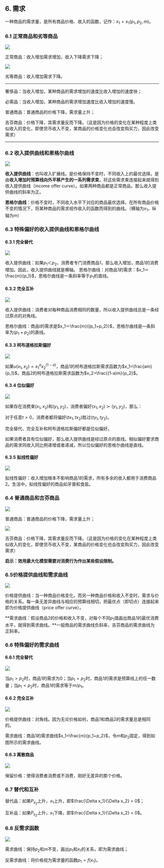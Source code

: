 ## 6. 需求

一种商品的需求量，是所有商品价格、收入的函数，记作：$x_1 = x_1(p_1, p_2, m)$。

###  6.1 正常商品和劣等商品

![](./images/6-1.jpg)

正常商品：收入增加需求增加，收入下降需求下降；

![](./images/6-2.jpg)

劣等商品：收入增加需求下降。

---

奢侈品：当收入增加，某种商品的需求增加的速度比收入增加的速度快；

必需品：当收入增加，某种商品的需求增加速度比收入增加的速度慢。

普通商品：普通商品的价格下降，需求量上升；

吉芬商品：价格下降，其需求量反而下降。（这是因为价格的变化在某种程度上类似收入的变化，即使货币收入不变，某商品的价格变化也会改变购买力，因此改变需求）

---

### 6.2 收入提供曲线和恩格尔曲线

![](./images/6-3.jpg)

**收入提供曲线**：也叫收入扩展线。是价格保持不变时，不同收入上的最优选择。是由**收入增加时预算线向外平移产生的一系列需求束**，将这些需求束连接起来就得到收入提供曲线（income offer curve）。如果两种商品都是正常商品，那么收入提供曲线的斜率为正。

**恩格尔曲线**：价格不变时，不同收入水平下对应的商品最优选择。在所有商品价格不变的情况下，将某种商品的需求视作收入的函数而得到的曲线。（横轴为$x_1$，纵轴为$m$）

### 6.3 特殊偏好的收入提供曲线和恩格尔曲线

#### 6.3.1 完全替代

![](./images/6-4.jpg)

收入提供曲线：如果$p_1＜p_2$，消费者专门消费商品1，那么收入增加，商品1的消费增加。因此，收入提供曲线就是横轴。
恩格尔曲线：对商品1的需求：$x_1＝\frac{m}{p_1}$，恩格尔曲线是一条斜率等于$p_1$的直线。


#### 6.3.2 完全互补

![](./images/6-5.jpg)

收入提供曲线：消费者对每种商品消费相同的数量，所以收入提供曲线总是一条经过原点的对角线。

恩格尔曲线：商品l的需求是$x_1＝\frac{m}{(p_1+p_2)}$，恩格尔曲线是—条斜率为$(p_1+p_2)$的直线。

#### 6.3.3 柯布道格拉斯偏好

![](./images/6-6.jpg)

如果$u(x_1,x_2)=x_1^ax_2^(1-a)$，商品1的柯布道格拉斯需求函数为$x_1=\frac{am}{p_1}$，商品2的柯布道格拉斯需求函数为$x_2=\frac{(1-a)m}{p_2}$。

#### 6.3.4 位似偏好

![](./images/6-7.jpg)

如果存在消费束$(x_1,x_2)$和$(y_1,y_2)$，消费者偏好$(x_1,x_2) \succ (y_1,y_2)$，那么：

对于任意$t>0$，消费者都将偏好$(tx_1, tx_2)$胜过$(ty_1, ty_2)$。

完全替代、完全互补和柯布道格拉斯偏好都是位似偏好。

如果消费者具有位似偏好，那么收入提供曲线是经过原点的直线。相似偏好要求商品的需求同收入同比例递增或者递减，所以位似偏好的恩格尔曲线是直线。

#### 6.3.5 拟线性偏好

![](./images/6-8.jpg)

拟线性偏好：收入增加根本不影响商品1的需求，所有多余的收入都用于消费商品2。生活中，拟线性偏好的商品如牙膏和食盐。

### 6.4 普通商品和吉芬商品

![](./images/6-9.jpg)

普通商品：普通商品的价格下降，需求量上升；

![](./images/6-10.jpg)

吉芬商品：价格下降，其需求量反而下降。（这是因为价格的变化在某种程度上类似收入的变化，即使货币收入不变，某商品的价格变化也会改变购买力，因此改变需求）

**启示：效用最大化模型需要对消费行为作出某些假设限制。**

### 6.5价格提供曲线和需求曲线

![](./images/6-11.jpg)

价格提供曲线：当一种商品价格变化，而另一种商品价格和收入不变时，需求与价格的关系。每一条无差异曲线与相应的预算线相切，把最优点（即切点）连接起来即为价格提供曲线（price offer curve）。

**需求曲线：假设商品2的价格和收入不变，对每个不同$p_1$值画出商品1的最优消费水平，就得到需求曲线。**一般商品的需求曲线负斜率，吉芬商品的需求曲线为正斜率。

### 6.6 特殊偏好的需求曲线

#### 6.6.1 完全替代

![](./images/6-12.jpg)

当$p_1>p_2$时，商品1的需求为0；当$p_1=p_2$时，商品1的需求是预算线上的任一数量；当$p_1<p_2$时，商品1的需求等于$m/p_1$。

#### 6.6.2 完全互补

![](./images/6-13.jpg)

价格提供曲线：对角线。因为无论价格如何，商品1和商品2的需求量总是相同的。

需求曲线：商品1的需求曲线$x_1=\frac{m}{p_1+p_2}$，令$m$和$p_2$固定，得到如图所示的需求曲线。

#### 6.6.3 离散商品

![](./images/6-14.jpg)

保留价格：使得消费者消费或不消费，刚好无差异的那个价格。

### 6.7 替代和互补

替代品：如果$P_{x_2}$上升，$x_1$上升，即$\frac{\Delta x_1}{\Delta x_2} > 0$；

互补品：如果$P_{x_2}$上升，$x_1$下降，即$\frac{\Delta x_1}{\Delta x_2} < 0$。

### 6.8 反需求函数

![](./images/6-15.jpg)

需求曲线：保持$p_2$和$m$不变，画出$p_1$和$x_1$的关系，即为需求曲线；

反需求曲线：将价格视为需求量的函数$p_1 = f(x_1)$。